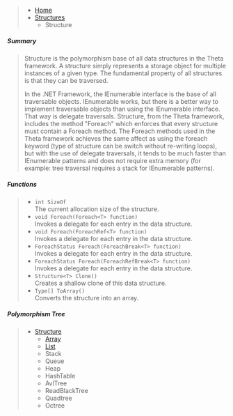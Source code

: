 >- [Home](https://github.com/53V3N1X/SevenFramework/wiki)<br />
>  - [Structures](https://github.com/53V3N1X/SevenFramework/wiki/Structures)<br />
>     - Structure

##### Summary

>Structure is the polymorphism base of all data structures in the Theta framework.
>A structure simply represents a storage object for multiple instances of a given 
>type. The fundamental property of all structures is that they can be traversed.
>
>In the .NET Framework, the IEnumerable interface is the base of all traversable
>objects. IEnumerable works, but there is a better way to implement traversable objects
>than using the IEnumerable interface. That way is delegate traversals. Structure, from 
>the Theta framework, includes the method "Foreach" which enforces that every structure 
>must contain a Foreach method. The Foreach methods used in the Theta framework achieves 
>the same affect as using the foreach keyword (type of structure can be switch without 
>re-writing loops), but with the use of delegate traversals, it tends to be much faster 
>than IEnumerable patterns and does not require extra memory (for example: tree 
>traversal requires a stack for IEnumerable patterns).

##### Functions

>* `int SizeOf`<br />
>The current allocation size of the structure.
>* `void Foreach(Foreach<T> function)`<br />
>Invokes a delegate for each entry in the data structure.
>* `void Foreach(ForeachRef<T> function)`<br />
>Invokes a delegate for each entry in the data structure.
>* `ForeachStatus Foreach(ForeachBreak<T> function)`<br />
>Invokes a delegate for each entry in the data structure.
>* `ForeachStatus Foreach(ForeachRefBreak<T> function)`<br />
>Invokes a delegate for each entry in the data structure.
>* `Structure<T> Clone()`<br />
>Creates a shallow clone of this data structure.
>* `Type[] ToArray()`<br />
>Converts the structure into an array.

##### Polymorphism Tree

> - [Structure](https://github.com/53V3N1X/SevenFramework/wiki/Structure)
>   - [Array](https://github.com/53V3N1X/SevenFramework/wiki/Array)
>   - [List](https://github.com/53V3N1X/SevenFramework/wiki/List)<br />
>   - Stack
>   - Queue
>   - Heap
>   - HashTable
>   - AvlTree
>   - ReadBlackTree
>   - Quadtree
>   - Octree
